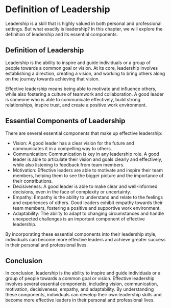 Definition of Leadership
=============================================================

Leadership is a skill that is highly valued in both personal and professional settings. But what exactly is leadership? In this chapter, we will explore the definition of leadership and its essential components.

Definition of Leadership
------------------------

Leadership is the ability to inspire and guide individuals or a group of people towards a common goal or vision. At its core, leadership involves establishing a direction, creating a vision, and working to bring others along on the journey towards achieving that vision.

Effective leadership means being able to motivate and influence others, while also fostering a culture of teamwork and collaboration. A good leader is someone who is able to communicate effectively, build strong relationships, inspire trust, and create a positive work environment.

Essential Components of Leadership
----------------------------------

There are several essential components that make up effective leadership:

* Vision: A good leader has a clear vision for the future and communicates it in a compelling way to others.
* Communication: Communication is key in any leadership role. A good leader is able to articulate their vision and goals clearly and effectively, while also listening to feedback from team members.
* Motivation: Effective leaders are able to motivate and inspire their team members, helping them to see the bigger picture and the importance of their contributions.
* Decisiveness: A good leader is able to make clear and well-informed decisions, even in the face of complexity or uncertainty.
* Empathy: Empathy is the ability to understand and relate to the feelings and experiences of others. Good leaders exhibit empathy towards their team members, fostering a positive and supportive work environment.
* Adaptability: The ability to adapt to changing circumstances and handle unexpected challenges is an important component of effective leadership.

By incorporating these essential components into their leadership style, individuals can become more effective leaders and achieve greater success in their personal and professional lives.

Conclusion
----------

In conclusion, leadership is the ability to inspire and guide individuals or a group of people towards a common goal or vision. Effective leadership involves several essential components, including vision, communication, motivation, decisiveness, empathy, and adaptability. By understanding these components, individuals can develop their own leadership skills and become more effective leaders in their personal and professional lives.

